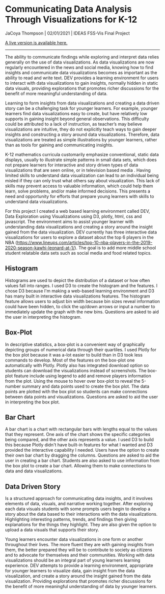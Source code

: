 # Communicating Data Analysis Through Visualizations for K-12 

JaCoya Thompson | 02/01/2021 | IDEAS FSS-Vis Final Project

[A live version is available here.](https://ageller.github.io/IDEAS_FSS-Vis/FinalStudentProjects/2021winter/JaCoyaThompson/index.html)

____________________________________________________________________


The ability to communicate findings while exploring and interpret data relies generally on the use of data visualizations. As data visualizations are now regularly encountered in the news and social media, knowing how to find insights and communicate data visualizations becomes as important as the ability to read and write text. DEV provides a learning environment for users to interact with data visualizations to gain insights, normally hidden in static data visuals, providing explorations that promotes richer discussions for the benefit of more meaningful understanding of data. 

Learning to form insights from data visualizations and creating a data driven story can be a challenging task for younger learners. For example, younger learners find data visualizations easy to create, but have relatively low supports in gaining insight beyond general observations. This difficulty could be attributed to a lack of instruction, as teacher’s may believe visualizations are intuitive, they do not explicitly teach ways to gain deeper insights and constructing a story around data visualizations. Therefore, data visualizations are treated as simple illustrations by younger learners, rather than as tools for gaining and communicating insights. 

K-12 mathematics curricula customarily emphasize conventional, static data displays, usually to illustrate simple patterns in small data sets, which does not prepare learners for interactive and story driven types of data visualizations that are seen online, or in television based media . Having limited skills to understand data visualization can lead to an individual being misled if they can only trust what others say about visualization. This lack of skills may prevent access to valuable information, which could help them learn, solve problems, and/or make informed decisions. This presents a need and opportunity for efforts that prepare young learners with skills to understand data visualizations. 
	
For this project I created a web based learning environment called DEV, Data Exploration using Visualizations using D3, plotly, html, css and javascript. The environment aims to assist younger learner with understanding data visualizations and creating a story around the insight gained from the data visualization. DEV currently has three interactive data visualizations for users to explore a dataset about the top 6 players in the NBA (https://www.lineups.com/articles/top-10-nba-players-in-the-2019-2020-season-kawhi-leonard-at-1/). The goal is to add more middle school student relatable data sets such as social media and food related topics. 

## Histogram

Histograms are used to depict the distribution of a dataset or how often values fall into ranges. I used D3 to create the histogram and the features. I chose D3 because I'm making a web-based learning environment and D3 has many built in interactive data visualizations features. The histogram feature allows users to adjust bin width because bin sizes reveal information could have been hidden, to click the up/down arrows or input a number to immediately update the graph with the new bins. Questions are asked to aid the user in interpreting the histogram.  

## Box-Plot

In descriptive statistics, a box-plot is a convenient way of graphically depicting groups of numerical data through their quartiles. I used Plotly for the box plot because it was a-lot easier to build than in D3 took less commands to develop. Most of the features on the box-plot one automatically with Plotly. Plotly also has integrated download option so students can download the visualizations instead of screenshots. The box-plot feature include using legend to add and remove players information from the plot. Using the mouse to hover over box-plot to reveal the 5-number summary and data points used to create the box plot. The data points are plotted with the box plot so students can make connections between data points and visualizations. Questions are asked to aid the user in interpreting the box plot.  

## Bar Chart

A bar chart is a chart with rectangular bars with lengths equal to the values that they represent. One axis of the chart shows the specific categories being compared, and the other axis represents a value. I used D3 to build this because Plotly didn't have built-in features for what I wanted and D3 provided the interactive capability I needed. Users have the option to create their own bar chart by dragging the columns. Questions are asked to aid the user in creating a bar chart. Students are also asked to use information from the box plot to create a bar chart. Allowing them to make connections to data and data visualizations.   

## Data Driven Story 

Is a structured approach for communicating data insights, and it involves elements of data, visuals, and narrative working together. After exploring each data visuals students with some prompts users begin to develop a story about the data based to their interactions with the data visualizations. Highlighting interesting patterns, trends, and findings then giving explanations for the things they highlight. They are also given the option to upload a data visuals that supports their story. 

Young learners encounter data visualizations in one form or another throughout their lives. The more fluent they are with gaining insights from them, the better prepared they will be to contribute to society as citizens and to advocate for themselves and their communities. Working with data visualizations should be an integral part of young learners learning experience. DEV attempts to provide a learning environment, appropriate for younger learners to visualize data, gain insight from the data visualization, and create a story around the insight gained from the data visualization. Providing explorations that promotes richer discussions for the benefit of more meaningful understanding of data by younger learners.



